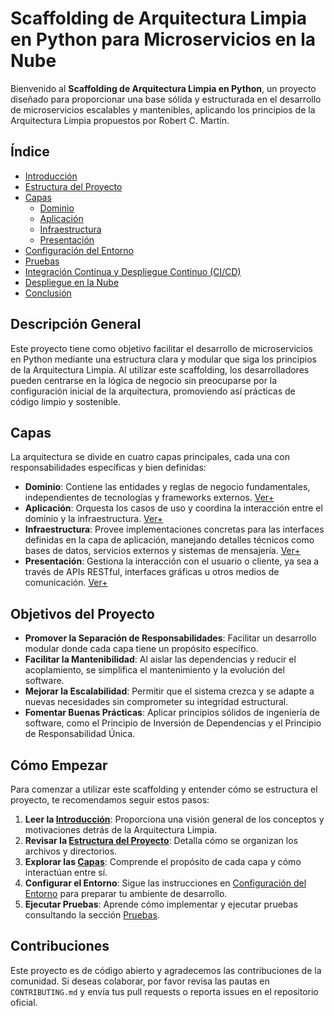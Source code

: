 # Scaffolding de Arquitectura Limpia en Python para Microservicios en la Nube

Bienvenido al **Scaffolding de Arquitectura Limpia en Python**, un proyecto diseñado para proporcionar una base sólida y estructurada en el desarrollo de microservicios escalables y mantenibles, aplicando los principios de la Arquitectura Limpia propuestos por Robert C. Martin.

## Índice

- [Introducción](intro.md)
- [Estructura del Proyecto](estructura.md)
- [Capas](#capas)
  - [Dominio](capas/dominio.md)
  - [Aplicación](capas/aplicacion.md)
  - [Infraestructura](capas/infraestructura.md)
  - [Presentación](capas/presentacion.md)
- [Configuración del Entorno](configuracion.md)
- [Pruebas](pruebas.md)
- [Integración Continua y Despliegue Continuo (CI/CD)](cicd.md)
- [Despliegue en la Nube](despliegue.md)
- [Conclusión](conclusion.md)

## Descripción General

Este proyecto tiene como objetivo facilitar el desarrollo de microservicios en Python mediante una estructura clara y modular que siga los principios de la Arquitectura Limpia. Al utilizar este scaffolding, los desarrolladores pueden centrarse en la lógica de negocio sin preocuparse por la configuración inicial de la arquitectura, promoviendo así prácticas de código limpio y sostenible.

## Capas

La arquitectura se divide en cuatro capas principales, cada una con responsabilidades específicas y bien definidas:

- **Dominio**: Contiene las entidades y reglas de negocio fundamentales, independientes de tecnologías y frameworks externos. [Ver+](capas/dominio.md)
- **Aplicación**: Orquesta los casos de uso y coordina la interacción entre el dominio y la infraestructura. [Ver+](capas/aplicacion.md)
- **Infraestructura**: Provee implementaciones concretas para las interfaces definidas en la capa de aplicación, manejando detalles técnicos como bases de datos, servicios externos y sistemas de mensajería. [Ver+](capas/infraestructura.md)
- **Presentación**: Gestiona la interacción con el usuario o cliente, ya sea a través de APIs RESTful, interfaces gráficas u otros medios de comunicación. [Ver+](capas/presentacion.md)

## Objetivos del Proyecto

- **Promover la Separación de Responsabilidades**: Facilitar un desarrollo modular donde cada capa tiene un propósito específico.
- **Facilitar la Mantenibilidad**: Al aislar las dependencias y reducir el acoplamiento, se simplifica el mantenimiento y la evolución del software.
- **Mejorar la Escalabilidad**: Permitir que el sistema crezca y se adapte a nuevas necesidades sin comprometer su integridad estructural.
- **Fomentar Buenas Prácticas**: Aplicar principios sólidos de ingeniería de software, como el Principio de Inversión de Dependencias y el Principio de Responsabilidad Única.

## Cómo Empezar

Para comenzar a utilizar este scaffolding y entender cómo se estructura el proyecto, te recomendamos seguir estos pasos:

1. **Leer la [Introducción](intro.md)**: Proporciona una visión general de los conceptos y motivaciones detrás de la Arquitectura Limpia.
2. **Revisar la [Estructura del Proyecto](estructura.md)**: Detalla cómo se organizan los archivos y directorios.
3. **Explorar las [Capas](#capas)**: Comprende el propósito de cada capa y cómo interactúan entre sí.
4. **Configurar el Entorno**: Sigue las instrucciones en [Configuración del Entorno](configuracion.md) para preparar tu ambiente de desarrollo.
5. **Ejecutar Pruebas**: Aprende cómo implementar y ejecutar pruebas consultando la sección [Pruebas](pruebas.md).

## Contribuciones

Este proyecto es de código abierto y agradecemos las contribuciones de la comunidad. Si deseas colaborar, por favor revisa las pautas en `CONTRIBUTING.md` y envía tus pull requests o reporta issues en el repositorio oficial.